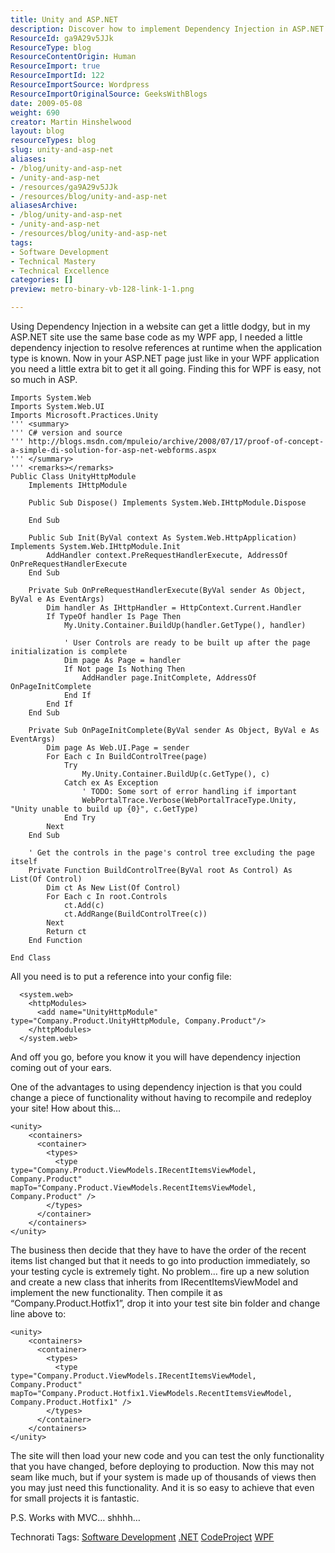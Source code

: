 ```yaml
---
title: Unity and ASP.NET
description: Discover how to implement Dependency Injection in ASP.NET using Unity, enhancing your web app's flexibility and efficiency without recompiling. Learn more!
ResourceId: ga9A29v5JJk
ResourceType: blog
ResourceContentOrigin: Human
ResourceImport: true
ResourceImportId: 122
ResourceImportSource: Wordpress
ResourceImportOriginalSource: GeeksWithBlogs
date: 2009-05-08
weight: 690
creator: Martin Hinshelwood
layout: blog
resourceTypes: blog
slug: unity-and-asp-net
aliases:
- /blog/unity-and-asp-net
- /unity-and-asp-net
- /resources/ga9A29v5JJk
- /resources/blog/unity-and-asp-net
aliasesArchive:
- /blog/unity-and-asp-net
- /unity-and-asp-net
- /resources/blog/unity-and-asp-net
tags:
- Software Development
- Technical Mastery
- Technical Excellence
categories: []
preview: metro-binary-vb-128-link-1-1.png

---
```

Using Dependency Injection in a website can get a little dodgy, but in my ASP.NET site use the same base code as my WPF app, I needed a little dependency injection to resolve references at runtime when the application type is known. Now in your ASP.NET page just like in your WPF application you need a little extra bit to get it all going. Finding this for WPF is easy, not so much in ASP.

```
Imports System.Web
Imports System.Web.UI
Imports Microsoft.Practices.Unity
''' <summary>
''' C# version and source
''' http://blogs.msdn.com/mpuleio/archive/2008/07/17/proof-of-concept-a-simple-di-solution-for-asp-net-webforms.aspx
''' </summary>
''' <remarks></remarks>
Public Class UnityHttpModule
    Implements IHttpModule

    Public Sub Dispose() Implements System.Web.IHttpModule.Dispose

    End Sub

    Public Sub Init(ByVal context As System.Web.HttpApplication) Implements System.Web.IHttpModule.Init
        AddHandler context.PreRequestHandlerExecute, AddressOf OnPreRequestHandlerExecute
    End Sub

    Private Sub OnPreRequestHandlerExecute(ByVal sender As Object, ByVal e As EventArgs)
        Dim handler As IHttpHandler = HttpContext.Current.Handler
        If TypeOf handler Is Page Then
            My.Unity.Container.BuildUp(handler.GetType(), handler)

            ' User Controls are ready to be built up after the page initialization is complete
            Dim page As Page = handler
            If Not page Is Nothing Then
                AddHandler page.InitComplete, AddressOf OnPageInitComplete
            End If
        End If
    End Sub

    Private Sub OnPageInitComplete(ByVal sender As Object, ByVal e As EventArgs)
        Dim page As Web.UI.Page = sender
        For Each c In BuildControlTree(page)
            Try
                My.Unity.Container.BuildUp(c.GetType(), c)
            Catch ex As Exception
                ' TODO: Some sort of error handling if important
                WebPortalTrace.Verbose(WebPortalTraceType.Unity, "Unity unable to build up {0}", c.GetType)
            End Try
        Next
    End Sub

    ' Get the controls in the page's control tree excluding the page itself
    Private Function BuildControlTree(ByVal root As Control) As List(Of Control)
        Dim ct As New List(Of Control)
        For Each c In root.Controls
            ct.Add(c)
            ct.AddRange(BuildControlTree(c))
        Next
        Return ct
    End Function

End Class
```

All you need is to put a reference into your config file:

```
  <system.web>
    <httpModules>
      <add name="UnityHttpModule" type="Company.Product.UnityHttpModule, Company.Product"/>
    </httpModules>
  </system.web>
```

And off you go, before you know it you will have dependency injection coming out of your ears.

One of the advantages to using dependency injection is that you could change a piece of functionality without having to recompile and redeploy your site! How about this…

```
<unity>
    <containers>
      <container>
        <types>
          <type type="Company.Product.ViewModels.IRecentItemsViewModel, Company.Product" mapTo="Company.Product.ViewModels.RecentItemsViewModel, Company.Product" />
        </types>
      </container>
    </containers>
</unity>
```

The business then decide that they have to have the order of the recent items list changed but that it needs to go into production immediately, so your testing cycle is extremely tight. No problem… fire up a new solution and create a new class that inherits from IRecentItemsViewModel and implement the new functionality. Then compile it as “Company.Product.Hotfix1”, drop it into your test site bin folder and change line above to:

```
<unity>
    <containers>
      <container>
        <types>
          <type type="Company.Product.ViewModels.IRecentItemsViewModel, Company.Product" mapTo="Company.Product.Hotfix1.ViewModels.RecentItemsViewModel, Company.Product.Hotfix1" />
        </types>
      </container>
    </containers>
</unity>
```

The site will then load your new code and you can test the only functionality that you have changed, before deploying to production. Now this may not seam like much, but if your system is made up of thousands of views then you may just need this functionality. And it is so easy to achieve that even for small projects it is fantastic.

P.S. Works with MVC… shhhh…

Technorati Tags: [Software Development](http://technorati.com/tags/Software+Development) [.NET](http://technorati.com/tags/.NET) [CodeProject](http://technorati.com/tags/CodeProject) [WPF](http://technorati.com/tags/WPF)

